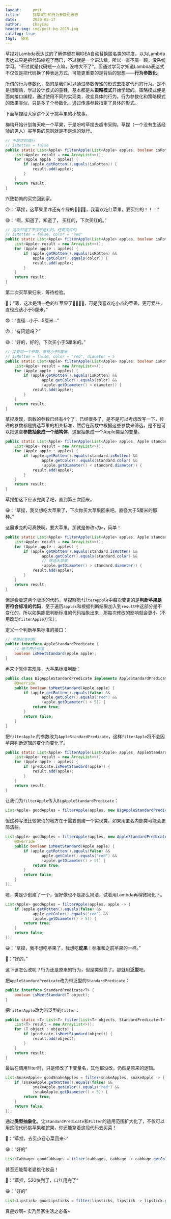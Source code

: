 ```yaml
---
layout:     post
title:      挑苹果中的行为参数化思想
date:       2020-05-17
author:     ChayCao
header-img: img/post-bg-2015.jpg 
catalog: true
tags:  随笔
---
```


草捏对Lambda表达式的了解停留在用IDEA自动替换匿名类的程度，以为Lambda表达式只是把代码缩短了而已，不过就是一个语法糖。所以一直不屑一顾，没系统学习。“不过就是代码短一点嘛，没啥大不了”。但通过学习才知道Lambda表达式不仅仅是把代码换了种表达方式，可能更重要的是背后的思想——**行为参数化**。

所谓的行为参数化，指的是我们可以通过参数传递的形式去指定代码的行为。是不是很眼熟，学过设计模式的童鞋，基本都是从**策略模式**开始学起的。策略模式便是面向接口编程，通过使用不同的实现类，改变具体的行为。行为参数化和策略模式的效果类似，只是多了个参数化，通过传递参数指定了具体的形式。

下面草捏给大家讲个关于挑苹果的小故事。

梅梅开始计划每天吃一个苹果，于是吩咐草捏去超市采购。草捏（一个没有生活经验的男人）买苹果的原则就是不是烂的就行。

```java
// 不是烂的就行
// isRotten = false
public static List<Apple> filterApple(List<Apple> apples, boolean isRotten) {
    List<Apple> result = new ArrayList<>();
    for (Apple apple : apples) {
        if (apple.getRotten().equals(isRotten)) {
            result.add(apple);
        }
    }
    return result;
}
```

兴致勃勃的买完回到家。

😠：“草捏，这苹果里咋还有个绿的🍎🍎🍎🍏，我喜欢吃红苹果，要买红的！！！”

😅：“啊，知道了，知道了， 买红的，下次买红的。”

```Java
// 这次知道了不仅不是烂的，还要买红的
// isRotten = false, color = "red"
public static List<Apple> filterApple(List<Apple> apples, boolean isRotten, boolean color) {
    List<Apple> result = new ArrayList<>();
    for (Apple apple : apples) {
        if (apple.getRotten().equals(isRotten) &&
            apple.getColor().equals(color)) {
            result.add(apple);
        }
    }
    return result;
}
```

第二次买苹果归来，等待检验。

🙂：“嗯，这次是清一色的红苹果了🍎🍎🍎🍎，可是我喜欢吃小点的苹果，更可爱些，直径应该小于5厘米。”

😨：“直径...小于...5厘米...”

😠：“有问题吗？”

😅：“好的，好的，下次买小于5厘米的。”

```java
// 又要加一个参数，直径小于5厘米
// isRotten = false, color = "red", diameter = 5
public static List<Apple> filterApple(List<Apple> apples, boolean isRotten, boolean color, double diameter) {
    List<Apple> result = new ArrayList<>();
    for (Apple apple : apples) {
        if (apple.getRotten().equals(isRotten) &&
                apple.getColor().equals(color) &&
                (apple.getDiameter() < diameter)) {
            result.add(apple);
        }
    }
    return result;
}
```

草捏发现，函数的参数已经有4个了，已经很多了，是不是可以考虑改写一下，传递的参数都是挑选苹果的相关标准，然后在函数中根据这些参数来筛选，是不是可以把这些**参数抽象成一个结构体**，这里抽象成一个Apple类型的变量。

```java
public static List<Apple> filterApple(List<Apple> apples, Apple standard) {
    List<Apple> result = new ArrayList<>();
    for (Apple apple : apples) {
        if (apple.getRotten().equals(standard.isRotten) &&
                apple.getColor().equals(standard.color) &&
                (apple.getDiameter() < standard.diameter)) {
            result.add(apple);
        }
    }
    return result;
}
```

草捏想这下应该完美了吧，直到第三次回来。

😀：“草捏，我又想吃大苹果了，下次你买大苹果回来吧。直径大于5厘米的那种。”

这需求变的可真快啊。要大苹果，那就是修改`<`为`>`，简单！

```java
public static List<Apple> filterApple(List<Apple> apples, Apple standard) {
    List<Apple> result = new ArrayList<>();
    for (Apple apple : apples) {
        if (apple.getRotten().equals(standard.isRotten) &&
                apple.getColor().equals(standard.color) &&
                // 筛选大苹果
                (apple.getDiameter() > standard.diameter)) {
            result.add(apple);
        }
    }
    return result;
}
```

但是看着这两个版本的代码，草捏察觉`filterAppple`中每次变更的是**判断苹果是否符合标准的代码**，至于遍历`apples`和根据判断结果加入到`result`中这部分是不变化的。所以如果能把判断标准的代码抽象出来，那每次修改的影响就会更小（不用改动`filterApple`方法）。

定义一个判断苹果标准的接口：

```java
// 苹果标准判断
public interface AppleStandardPredicate {
    // 是否符合标准
    boolean isMeetStandard(Apple apple);
}
```

再来个具体实现类，大苹果标准判断：

```java
public class BigAppleStandardPredicate implements AppleStandardPredicate {
    @Override
    public boolean isMeetStandard(Apple apple) {
        if (apple.getRotten().equals(false) &&
                apple.getColor().equals("red") &&
                (apple.getDiameter() > 5)) {
            return true;
        }
        return false;
    }
}
```

把`filterApple` 的参数改为`AppleStandardPredicate`，这样`filterApple`将不会因苹果判断逻辑的变化而变化了。

```java
public static List<Apple> filterApple(List<Apple> apples, AppleStandardPredicate predicate) {
    List<Apple> result = new ArrayList<>();
    for (Apple apple : apples) {
        if (predicate.isMeetStandard(apple)) {
            result.add(apple);
        }
    }
    return result;
}
```

让我们为`filterApple`传入`BigAppleStandardPredicate`：

```java
List<Apple> goodApples = filterApple(apples, new BigAppleStandardPredicate());
```

但这种写法比较繁琐的地方在于需要创建一个实现类，如果用匿名内部类可能会更简洁些。

```java
List<Apple> goodApples = filterApple(apples, new AppleStandardPredicate() {
    @Override
    public boolean isMeetStandard(Apple apple) {
        if (apple.getRotten().equals(false) &&
                apple.getColor().equals("red") &&
                (apple.getDiameter() > 5)) {
            return true;
        }
        return false;
    }
});
```

嗯，类是少创建了一个，但好像也不是那么简洁，试着用Lambda再稍微简化下。

```java
List<Apple> goodApples = filterApple(apples, apple -> {
    if (apple.getRotten().equals(false) &&
            apple.getColor().equals("red") &&
            (apple.getDiameter() > 5)) {
        return true;
    }
    return false;
});
```

😀：“草捏，我不想吃苹果了，我想吃**蛇果**！标准和之前苹果的一样。”

🤔：“好的。”

这下该怎么改呢？行为还是原来的行为，但是类型换了。那就用**泛型**吧。

把`AppleStandardPredicate`改为带泛型的`StandardPredicate`：

```java
public interface StandardPredicate<T> {
    boolean isMeetStandard(T object);
}
```
把`filterApple`改为带泛型的`filter`：
```java
public static <T> List<T> filter(List<T> objects, StandardPredicate<T> predicate) {
    List<T> result = new ArrayList<>();
    for (T object : objects) {
        if (predicate.isMeetStandard(object)) {
            result.add(object);
        }
    }
    return result;
}
```

最后在调用filter时，只是修改了下变量名，其他都没改，仍然是原来的逻辑。

```java
List<SnakeApple> goodSnakeApples = filter(snakeApples, snakeApple -> {
    if (snakeApple.getRotten().equals(false) &&
            snakeApple.getColor().equals("red") &&
            (snakeApple.getDiameter() > 5)) {
        return true;
    }
    return false;
});
```

通过**类型抽象化**，让`StandardPredicate`和`Filter`的适用范围扩大化了，不仅可以用这段代码挑苹果和蛇果，你还能拿着这段代码去买菜！

🥰：”草捏，去买点卷心菜回来~“

😁：“好的”

```java
List<Cabbage> goodCabbages = filter(cabbages, cabbage -> cabbage.getColor().equals("green"));
```

甚至还能帮老婆挑化妆品！

🥰：”草捏，520快到了，口红用完了“

😁：“好的”

```java
List<Lipstick> goodLipsticks = filter(lipsticks, lipstick -> lipstick.getPrice() > 500);
```

真是妙啊~ 实乃居家生活之必备~

